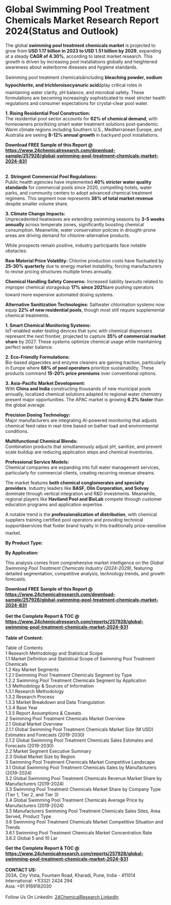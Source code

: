 <h1>Global Swimming Pool Treatment Chemicals Market Research Report 2024(Status and Outlook)</h1><p>The global <strong>swimming pool treatment chemicals market</strong> is projected to grow from <strong>USD 1.17 billion in 2023 to USD 1.51 billion by 2029</strong>, expanding at a steady <strong>CAGR of 4.30%</strong>, according to latest market research. This growth is driven by increasing pool installations globally and heightened awareness about waterborne diseases and hygiene standards.</p><p>Swimming pool treatment chemicalsâincluding <strong>bleaching powder, sodium hypochlorite, and trichloroisocyanuric acid</strong>âplay critical roles in maintaining water clarity, pH balance, and microbial safety. These formulations are becoming increasingly sophisticated to meet stricter health regulations and consumer expectations for crystal-clear pool water.</p><p><strong>1. Rising Residential Pool Construction:</strong><br>
The residential pool sector accounts for <strong>62% of chemical demand</strong>, with homeowners prioritizing smart water treatment solutions post-pandemic. Warm climate regions including Southern U.S., Mediterranean Europe, and Australia are seeing <strong>8-12% annual growth</strong> in backyard pool installations.</p><div><b>Download FREE Sample of this Report @ 
            <a href="https://www.24chemicalresearch.com/download-sample/257928/global-swimming-pool-treatment-chemicals-market-2024-831">
            https://www.24chemicalresearch.com/download-sample/257928/global-swimming-pool-treatment-chemicals-market-2024-831</a></b></div><br><p><strong>2. Stringent Commercial Pool Regulations:</strong><br>
Public health agencies have implemented <strong>40% stricter water quality standards</strong> for commercial pools since 2020, compelling hotels, water parks, and community centers to adopt advanced chemical treatment regimens. This segment now represents <strong>38% of total market revenue</strong> despite smaller volume share.</p><p><strong>3. Climate Change Impacts:</strong><br>
Unprecedented heatwaves are extending swimming seasons by <strong>3-5 weeks annually</strong> across temperate zones, significantly boosting chemical consumption. Meanwhile, water conservation policies in drought-prone areas are driving demand for chlorine-alternative products.</p><p>While prospects remain positive, industry participants face notable obstacles:</p><p><strong>Raw Material Price Volatility:</strong> Chlorine production costs have fluctuated by <strong>25-30% quarterly</strong> due to energy market instability, forcing manufacturers to revise pricing structures multiple times annually.</p><p><strong>Chemical Handling Safety Concerns:</strong> Increased liability lawsuits related to improper chemical storageâup <strong>17% since 2021</strong>âare pushing operators toward more expensive automated dosing systems.</p><p><strong>Alternative Sanitization Technologies:</strong> Saltwater chlorination systems now equip <strong>22% of new residential pools</strong>, though most still require supplemental chemical treatments.</p><p><strong>1. Smart Chemical Monitoring Systems:</strong><br>
IoT-enabled water testing devices that sync with chemical dispensers represent the next frontier, projected to capture <strong>35% of commercial market share</strong> by 2027. These systems optimize chemical usage while maintaining perfect water balance.</p><p><strong>2. Eco-Friendly Formulations:</strong><br>
Bio-based algaecides and enzyme cleaners are gaining traction, particularly in Europe where <strong>68% of pool operators</strong> prioritize sustainability. These products command <strong>15-20% price premiums</strong> over conventional options.</p><p><strong>3. Asia-Pacific Market Development:</strong><br>
With <strong>China and India</strong> constructing thousands of new municipal pools annually, localized chemical solutions adapted to regional water chemistry present major opportunities. The APAC market is growing <strong>6.2% faster</strong> than the global average.</p><p><strong>Precision Dosing Technology:</strong><br>
	Major manufacturers are integrating AI-powered monitoring that adjusts chemical feed rates in real-time based on bather load and environmental conditions.</p><p><strong>Multifunctional Chemical Blends:</strong><br>
	Combination products that simultaneously adjust pH, sanitize, and prevent scale buildup are reducing application steps and chemical inventories.</p><p><strong>Professional Service Models:</strong><br>
	Chemical companies are expanding into full water management services, particularly for commercial clients, creating recurring revenue streams.</p><p>The market features <strong>both chemical conglomerates and specialty providers</strong>. Industry leaders like <strong>BASF, Olin Corporation, and Solvay</strong> dominate through vertical integration and R&amp;D investments. Meanwhile, regional players like <strong>Haviland Pool and BioLab</strong> compete through customer education programs and application expertise.</p><p>A notable trend is the <strong>professionalization of distribution</strong>, with chemical suppliers training certified pool operators and providing technical supportâservices that foster brand loyalty in this traditionally price-sensitive market.</p><p><strong>By Product Type:</strong></p><p><strong>By Application:</strong></p><p>This analysis comes from comprehensive market intelligence on the <em>Global Swimming Pool Treatment Chemicals Industry (2024-2029)</em>, featuring detailed segmentation, competitive analysis, technology trends, and growth forecasts.</p><div><b>Download FREE Sample of this Report @ 
            <a href="https://www.24chemicalresearch.com/download-sample/257928/global-swimming-pool-treatment-chemicals-market-2024-831">
            https://www.24chemicalresearch.com/download-sample/257928/global-swimming-pool-treatment-chemicals-market-2024-831</a></b></div><br><div><b>Get the Complete Report & TOC @ 
            <a href="https://www.24chemicalresearch.com/reports/257928/global-swimming-pool-treatment-chemicals-market-2024-831">
            https://www.24chemicalresearch.com/reports/257928/global-swimming-pool-treatment-chemicals-market-2024-831</a></b></div><br>
            <b>Table of Content:</b><p>Table of Contents<br />
1 Research Methodology and Statistical Scope<br />
1.1 Market Definition and Statistical Scope of Swimming Pool Treatment Chemicals<br />
1.2 Key Market Segments<br />
1.2.1 Swimming Pool Treatment Chemicals Segment by Type<br />
1.2.2 Swimming Pool Treatment Chemicals Segment by Application<br />
1.3 Methodology & Sources of Information<br />
1.3.1 Research Methodology<br />
1.3.2 Research Process<br />
1.3.3 Market Breakdown and Data Triangulation<br />
1.3.4 Base Year<br />
1.3.5 Report Assumptions & Caveats<br />
2 Swimming Pool Treatment Chemicals Market Overview<br />
2.1 Global Market Overview<br />
2.1.1 Global Swimming Pool Treatment Chemicals Market Size (M USD) Estimates and Forecasts (2019-2030)<br />
2.1.2 Global Swimming Pool Treatment Chemicals Sales Estimates and Forecasts (2019-2030)<br />
2.2 Market Segment Executive Summary<br />
2.3 Global Market Size by Region<br />
3 Swimming Pool Treatment Chemicals Market Competitive Landscape<br />
3.1 Global Swimming Pool Treatment Chemicals Sales by Manufacturers (2019-2024)<br />
3.2 Global Swimming Pool Treatment Chemicals Revenue Market Share by Manufacturers (2019-2024)<br />
3.3 Swimming Pool Treatment Chemicals Market Share by Company Type (Tier 1, Tier 2, and Tier 3)<br />
3.4 Global Swimming Pool Treatment Chemicals Average Price by Manufacturers (2019-2024)<br />
3.5 Manufacturers Swimming Pool Treatment Chemicals Sales Sites, Area Served, Product Type<br />
3.6 Swimming Pool Treatment Chemicals Market Competitive Situation and Trends<br />
3.6.1 Swimming Pool Treatment Chemicals Market Concentration Rate<br />
3.6.2 Global 5 and 10 Lar</p><div><b>Get the Complete Report & TOC @ 
            <a href="https://www.24chemicalresearch.com/reports/257928/global-swimming-pool-treatment-chemicals-market-2024-831">
            https://www.24chemicalresearch.com/reports/257928/global-swimming-pool-treatment-chemicals-market-2024-831</a></b></div><br><b>CONTACT US:</b><br>
            203A, City Vista, Fountain Road, Kharadi, Pune, India - 411014<br>
            International: +1(332) 2424 294<br>
            Asia: +91 9169162030 <br><br>
            Follow Us On LinkedIn: <a href="https://www.linkedin.com/company/24chemicalresearch/">24ChemicalResearch LinkedIn</a>